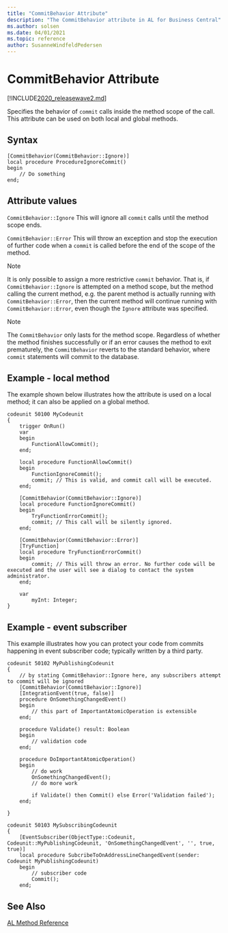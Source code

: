 ```yaml
---
title: "CommitBehavior Attribute"
description: "The CommitBehavior attribute in AL for Business Central"
ms.author: solsen
ms.date: 04/01/2021
ms.topic: reference
author: SusanneWindfeldPedersen
---
```


# CommitBehavior Attribute

[!INCLUDE[2020_releasewave2.md](../../includes/2020_releasewave2.md)]

Specifies the behavior of `commit` calls inside the method scope of the call. This attribute can be used on both local and global methods.

## Syntax  

```AL
[CommitBehavior(CommitBehavior::Ignore)]
local procedure ProcedureIgnoreCommit()
begin
    // Do something
end;
```

## Attribute values

`CommitBehavior::Ignore`
This will ignore all `commit` calls until the method scope ends.

`CommitBehavior::Error`
This will throw an exception and stop the execution of further code when a `commit` is called before the end of the scope of the method.

> [!NOTE]  
> It is only possible to assign a more restrictive `commit` behavior. That is, if `CommitBehavior::Ignore` is attempted on a method scope, but the method calling the current method, e.g. the parent method is actually running with `CommitBehavior::Error`, then the current method will continue running with `CommitBehavior::Error`, even though the `Ignore` attribute was specified.

> [!NOTE]  
> The `CommitBehavior` only lasts for the method scope. Regardless of whether the method finishes successfully or if an error causes the method to exit prematurely, the `CommitBehavior` reverts to the standard behavior, where `commit` statements will commit to the database.

## Example - local method

The example shown below illustrates how the attribute is used on a local method; it can also be applied on a global method.

```AL
codeunit 50100 MyCodeunit
{
    trigger OnRun()
    var
    begin
        FunctionAllowCommit();
    end;

    local procedure FunctionAllowCommit()
    begin
        FunctionIgnoreCommit();
        commit; // This is valid, and commit call will be executed.
    end;

    [CommitBehavior(CommitBehavior::Ignore)]
    local procedure FunctionIgnoreCommit()
    begin
        TryFunctionErrorCommit();
        commit; // This call will be silently ignored.
    end;

    [CommitBehavior(CommitBehavior::Error)]
    [TryFunction]
    local procedure TryFunctionErrorCommit()
    begin
        commit; // This will throw an error. No further code will be executed and the user will see a dialog to contact the system administrator.
    end;

    var
        myInt: Integer;
}
```

## Example - event subscriber

This example illustrates how you can protect your code from commits happening in event subscriber code; typically written by a third party.

```AL
codeunit 50102 MyPublishingCodeunit
{
    // by stating CommitBehavior::Ignore here, any subscribers attempt to commit will be ignored
    [CommitBehavior(CommitBehavior::Ignore)]
    [IntegrationEvent(true, false)]
    procedure OnSomethingChangedEvent()
    begin
        // this part of ImportantAtomicOperation is extensible
    end;

    procedure Validate() result: Boolean
    begin
        // validation code 
    end;

    procedure DoImportantAtomicOperation()
    begin
        // do work
        OnSomethingChangedEvent();
        // do more work

        if Validate() then Commit() else Error('Validation failed');
    end;

}

codeunit 50103 MySubscribingCodeunit
{
    [EventSubscriber(ObjectType::Codeunit, Codeunit::MyPublishingCodeunit, 'OnSomethingChangedEvent', '', true, true)]
    local procedure SubcribeToOnAddressLineChangedEvent(sender: Codeunit MyPublishingCodeunit)
    begin
        // subscriber code
        Commit();
    end;

```


## See Also  

[AL Method Reference](../methods-auto/library.md)  
